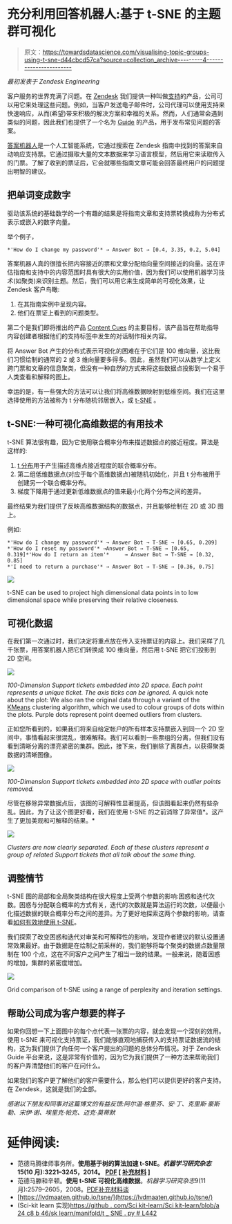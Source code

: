 # 充分利用回答机器人:基于 t-SNE 的主题群可视化

> 原文：<https://towardsdatascience.com/visualising-topic-groups-using-t-sne-d44cbcd57ca?source=collection_archive---------4----------------------->

*最初发表于 Zendesk Engineering*

客户服务的世界充满了问题。在 [Zendesk](https://www.zendesk.com/) 我们提供一种叫做[支持](https://www.zendesk.com/support/)的产品，公司可以用它来处理这些问题。例如，当客户发送电子邮件时，公司代理可以使用支持来快速响应，从而(希望)带来积极的解决方案和幸福的关系。然而，人们通常会遇到类似的问题，因此我们也提供了一个名为 [Guide](https://www.zendesk.com/guide/) 的产品，用于发布常见问题的答案。

[答案机器人](https://www.zendesk.com/answer-bot/)是一个人工智能系统，它通过搜索在 Zendesk 指南中找到的答案来自动响应支持票。它通过摄取大量的文本数据来学习语言模型，然后用它来读取传入的门票。了解了收到的票证后，它会就哪些指南文章可能会回答最终用户的问题提出明智的建议。

## 把单词变成数字

驱动该系统的基础数学的一个有趣的结果是将指南文章和支持票转换成称为分布式表示或嵌入的数字向量。

举个例子，

```
*'How do I change my password'* → Answer Bot → [0.4, 3.35, 0.2, 5.04]
```

答案机器人真的很擅长把内容接近的票和文章分配给向量空间接近的向量。这在评估指南和支持中的内容范围时具有很大的实用价值，因为我们可以使用机器学习技术(如聚类)来识别主题。然后，我们可以用它来生成简单的可视化效果，让 Zendesk 客户鸟瞰:

1.  在其指南实例中呈现内容。
2.  他们在票证上看到的问题类型。

第二个是我们即将推出的产品 [Content Cues](https://support.zendesk.com/hc/en-us/community/topics/360000010907-Zendesk-Guide-EAP-Content-Cues-for-Guide-Enterprise) 的主要目标，该产品旨在帮助指导内容创建者根据他们的支持标签中发生的对话制作相关内容。

将 Answer Bot 产生的分布式表示可视化的困难在于它们是 100 维向量，这比我们习惯绘制的通常的 2 或 3 维向量要多得多。因此，虽然我们可以从数学上定义跨门票和文章的信息聚类，但没有一种自然的方式来将这些数据点投影到一个易于人类查看和解释的图上。

幸运的是，有一些强大的方法可以让我们将高维数据映射到低维空间。我们在这里选择使用的方法被称为 t 分布随机邻居嵌入，或 [t-SNE](http://www.jmlr.org/papers/volume9/vandermaaten08a/vandermaaten08a.pdf) 。

## t-SNE:一种可视化高维数据的有用技术

t-SNE 算法很有趣，因为它使用联合概率分布来描述数据点的接近程度。算法是这样的:

1.  [t 分布](https://en.wikipedia.org/wiki/Student%27s_t-distribution)用于产生描述高维点接近程度的联合概率分布。
2.  第二组低维数据点(对应于每个高维数据点)被随机初始化，并且 t 分布被用于创建另一个联合概率分布。
3.  梯度下降用于通过更新低维数据点的值来最小化两个分布之间的差异。

最终结果为我们提供了反映高维数据结构的数据点，并且能够绘制在 2D 或 3D 图上。

例如:

```
*'How do I change my password'* → Answer Bot → T-SNE → [0.65, 0.209] *'How do I reset my password'* →Answer Bot → T-SNE → [0.65, 0.319]*'How do I return an item'*     → Answer Bot → T-SNE → [0.32, 0.85]
*'I need to return a purchase'* → Answer Bot → T-SNE → [0.36, 0.75]
```

![](img/5c94675b22e56d3c36fa47e43a2e0095.png)

t-SNE can be used to project high dimensional data points in to low dimensional space while preserving their relative closeness.

## 可视化数据

在我们第一次通过时，我们决定将重点放在传入支持票证的内容上。我们采样了几千张票，用答案机器人把它们转换成 100 维向量，然后用 t-SNE 把它们投影到 2D 空间。

![](img/5bf983fa308c5983734bdba8f3412508.png)

*100-Dimension Support tickets embedded into 2D space. Each point represents a unique ticket. The axis ticks can be ignored.* A quick note about the plot: We also ran the original data through a variant of the [KMeans](https://en.wikipedia.org/wiki/K-means_clustering) clustering algorithm, which we used to colour groups of dots within the plots. Purple dots represent point deemed outliers from clusters.

正如您所看到的，如果我们将来自给定帐户的所有样本支持票嵌入到同一个 2D 空间中，事情看起来很混乱，很难解释。我们可以看到一些票组的分离，但我们没有看到清晰分离的漂亮紧密的集群。因此，接下来，我们删除了离群点，以获得聚类数据的清晰图像。

![](img/44072e8ffc44016dbc6c97003951c6cf.png)

*100-Dimension Support tickets embedded into 2D space with outlier points removed.*

尽管在移除异常数据点后，该图的可解释性显著提高，但该图看起来仍然有些杂乱。因此，为了让这个图更好看，我们在使用 t-SNE 的之前消除了异常值*。这产生了更加美观和可解释的结果。*

![](img/7f2a4cf621769c723d64c4ad3303984a.png)

*Clusters are now clearly separated. Each of these clusters represent a group of related Support tickets that all talk about the same thing.*

## 调整情节

t-SNE 图的局部和全局聚类结构在很大程度上受两个参数的影响:困惑和迭代次数。困惑与分配联合概率的方式有关，迭代的次数就是算法运行的次数，以便最小化描述数据的联合概率分布之间的差异。为了更好地探索这两个参数的影响，请查看[如何有效地使用 t-SNE](https://distill.pub/2016/misread-tsne/)。

我们探索了改变困惑和迭代对审美和可解释性的影响，发现作者建议的默认设置通常效果最好。由于数据是在绘制之前采样的，我们能够将每个聚类的数据点数量限制在 100 个点，这在不同客户之间产生了相当一致的结果。一般来说，随着困惑的增加，集群的紧密度增加。

![](img/6ebe1799e3fb6d8218169d32239f5568.png)

Grid comparison of t-SNE using a range of perplexity and iteration settings.

## 帮助公司成为客户想要的样子

如果你回想一下上面图中的每个点代表一张票的内容，就会发现一个深刻的效用。使用 t-SNE 来可视化支持票证，我们能够直观地捕获传入的支持票证数据流的结构，这为我们提供了向任何一个客户提出的问题的总体分布情况。对于 Zendesk Guide 平台来说，这是非常有价值的，因为它为我们提供了一种方法来帮助我们的客户弄清楚他们的客户在问什么。

如果我们的客户更了解他们的客户需要什么，那么他们可以提供更好的客户支持。在 Zendesk，这就是我们的全部。

*感谢以下朋友和同事对这篇博文的有益反馈:阿尔温·格里芬、安·丁、克里斯·豪斯勒、宋伊·谢、埃里克·帕克、迈克·莫蒂默*

# 延伸阅读:

*   范德马腾律师事务所。**使用基于树的算法加速 t-SNE。*机器学习研究杂志*15(10 月):3221–3245，2014。 [PDF](https://lvdmaaten.github.io/publications/papers/JMLR_2014.pdf) [ [补充材料](https://lvdmaaten.github.io/publications/misc/Supplement_JMLR_2014.pdf) ]**
*   范德马滕和辛顿。**使用 t-SNE 可视化高维数据**。*机器学习研究杂志*9(11 月):2579–2605，2008。[PDF](https://lvdmaaten.github.io/publications/papers/JMLR_2008.pdf)[补充材料](https://lvdmaaten.github.io/publications/misc/Supplement_JMLR_2008.pdf)[谈](https://www.youtube.com/watch?v=RJVL80Gg3lA&list=UUtXKDgv1AVoG88PLl8nGXmw)
*   [https://lvdmaaten.github.io/tsne/](https://lvdmaaten.github.io/tsne/)
*   (Sci-kit learn 实现)[https://github . com/Sci kit-learn/Sci kit-learn/blob/a 24 c8 b 46/sk learn/manifold/t _ SNE . py # L442](https://github.com/scikit-learn/scikit-learn/blob/a24c8b46/sklearn/manifold/t_sne.py#L442)